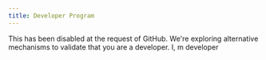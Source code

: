 ```yaml
---
title: Developer Program
---
```


This has been disabled at the request of GitHub. We're exploring alternative mechanisms to validate that you are a developer.
I, m developer 
